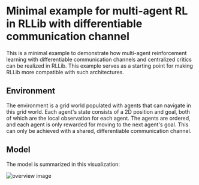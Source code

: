 # Minimal example for multi-agent RL in RLLib with differentiable communication channel

This is a minimal example to demonstrate how multi-agent reinforcement learning with differentiable communication channels and centralized critics can be realized in RLLib. This example serves as a starting point for making RLLib more compatible with such architectures.

## Environment
The environment is a grid world populated with agents that can navigate in this grid world. Each agent's state consists of a 2D position and goal, both of which are the local observation for each agent. The agents are ordered, and each agent is only rewarded for moving to the next agent's goal. This can only be achieved with a shared, differentiable communication channel.

## Model
The model is summarized in this visualization:

![overview image](https://raw.githubusercontent.com/janblumenkamp/rllib_multi_agent_demo/master/img/ray_multi_agent_demo_model_env.png "Overview")

